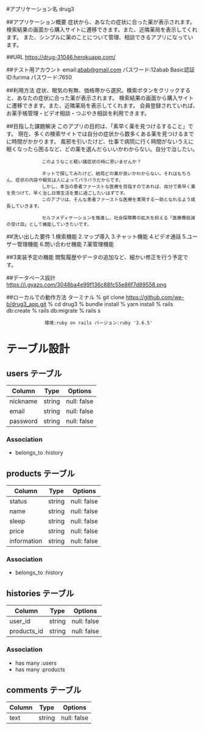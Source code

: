 #アプリケーション名	drug3

##アプリケーション概要   症状から、あなたの症状に合った薬が表示されます。
                   検索結果の画面から購入サイトに遷移できます。また、近隣薬局を表示してくれます。
                   また、シンプルに薬のことについて管理、相談できるアプリになっています。

##URL	             https://drug-31046.herokuapp.com/

##テスト用アカウント  email:abab@gmail.com パスワード:12abab	Basic認証 ID:furima パスワード:7650 

##利用方法	  症状、眠気の有無、価格帯から選択。検索ボタンをクリックすると、あなたの症状に合った薬が表示されます。
          検索結果の画面から購入サイトに遷移できます。また、近隣薬局を表示してくれます。
          会員登録されていれば、お薬手帳管理・ビデオ相談・つぶやき相談を利用できます。

##目指した課題解決	  このアプリの目的は、「素早く薬を見つけるすること」です。
                 現在、多くの検索サイトでは自分の症状から数多くある薬を見つけるまでに時間がかかります。
                 風邪を引いたけど、仕事で病院に行く時間がないうえに眠くなったら困るなど、どの薬を選んだらいいかわからない。自分で治したい。

                 このようなこと軽い諸症状の時に思いませんか？

                 ネットで探してみたけど、結局どの薬が良いかわからない。それはもちろん、症状の内容や眠気は人によってバラバラだからです。 
                 しかし、本当の患者ファーストな医療を目指すのであれば、自分で素早く薬を見つけて、早く治し日常生活を豊に過ごしたいはずです。 
                 このアプリは、そんな患者ファーストな医療を実現する一助となれるよう成長していきます。

                 セルフメディケーションを推進し、社会保障費の拡大を抑える「医療費低減の受け皿」として機能していきたいです。

##洗い出した要件	1.検索機能 2.マップ導入 3.チャット機能 4.ビデオ通話 5.ユーザー管理機能 6.問い合わせ機能 7.薬管理機能

##3実装予定の機能	閲覧履歴やデータの追加など、細かい修正を行う予定です。

##データベース設計	https://i.gyazo.com/3048ba4e99f136c88fc55e86f7d89558.png

##ローカルでの動作方法	ターミナル
                  % git clone https://github.com/we-b/drug3_app.git
                  % cd drug3
                  % bundle install
                  % yarn install 
                  % rails db:create
                  % rails db:migrate
                  % rails s

                  環境:ruby on rails バージョン:ruby '2.6.5'

# テーブル設計

## users テーブル

| Column         | Type   | Options     |
| -------------- | ------ | ----------- |
| nickname       | string | null: false |
| email          | string | null: false |
| password       | string | null: false | 


### Association

- belongs_to :history

## products テーブル

| Column         | Type   | Options     |
| -------------- | ------ | ----------- |
| status         | string | null: false |
| name           | string | null: false |
| sleep          | string | null: false | 
| price          | string | null: false |
| information    | string | null: false | 

### Association

- belongs_to :history

## histories テーブル

| Column         | Type   | Options     |
| -------------- | ------ | ----------- |
| user_id        | string | null: false |
| products_id    | string | null: false |

### Association

- has many :users
- has many :products

## comments テーブル

| Column         | Type   | Options     |
| -------------- | ------ | ----------- |
| text           | string | null: false |